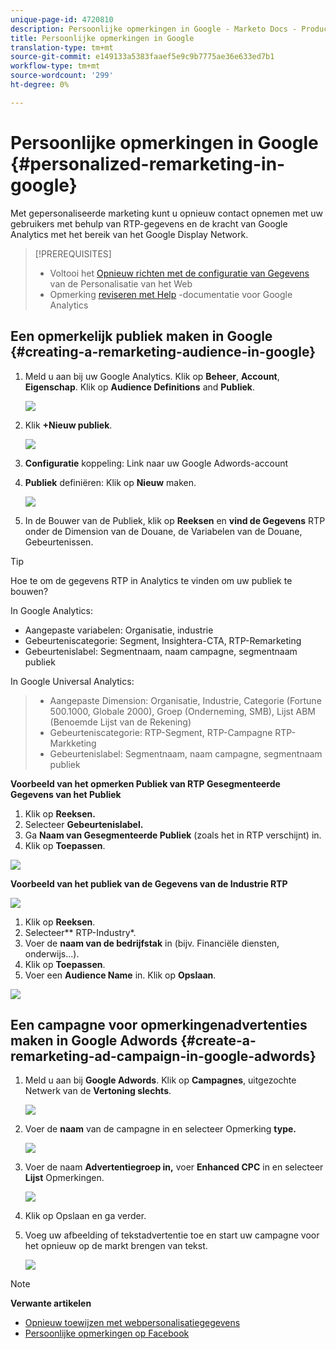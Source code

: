 ```yaml
---
unique-page-id: 4720810
description: Persoonlijke opmerkingen in Google - Marketo Docs - Productdocumentatie
title: Persoonlijke opmerkingen in Google
translation-type: tm+mt
source-git-commit: e149133a5383faaef5e9c9b7775ae36e633ed7b1
workflow-type: tm+mt
source-wordcount: '299'
ht-degree: 0%

---
```



# Persoonlijke opmerkingen in Google {#personalized-remarketing-in-google}

Met gepersonaliseerde marketing kunt u opnieuw contact opnemen met uw gebruikers met behulp van RTP-gegevens en de kracht van Google Analytics met het bereik van het Google Display Network.

>[!PREREQUISITES]
>
>* Voltooi het [Opnieuw richten met de configuratie van Gegevens](retargeting-with-web-personalization-data.md) van de Personalisatie van het Web
>* Opmerking [reviseren met Help](https://support.google.com/analytics/topic/2611283?hl=en&amp;ref_topic=3413645) -documentatie voor Google Analytics

>



## Een opmerkelijk publiek maken in Google {#creating-a-remarketing-audience-in-google}

1. Meld u aan bij uw Google Analytics. Klik op **Beheer**, **Account**, **Eigenschap**. Klik op **Audience Definitions** and **Publiek**.

   ![](assets/remarketing-ga-screenshots.jpg)

1. Klik **+Nieuw publiek**.

   ![](assets/image2015-1-15-17-3a26-3a40.png)

1. **Configuratie** koppeling: Link naar uw Google Adwords-account
1. **Publiek** definiëren: Klik op **Nieuw** maken.

   ![](assets/image2015-1-15-17-3a32-3a4.png)

1. In de Bouwer van de Publiek, klik op **Reeksen** en **vind de Gegevens** RTP onder de Dimension van de Douane, de Variabelen van de Douane, Gebeurtenissen.

>[!TIP]
>
>Hoe te om de gegevens RTP in Analytics te vinden om uw publiek te bouwen?
>
>In Google Analytics:
>
>* Aangepaste variabelen: Organisatie, industrie
>* Gebeurteniscategorie: Segment, Insightera-CTA, RTP-Remarketing
>* Gebeurtenislabel: Segmentnaam, naam campagne, segmentnaam publiek

>
>
In Google Universal Analytics:
>
>* Aangepaste Dimension: Organisatie, Industrie, Categorie (Fortune 500.1000, Globale 2000), Groep (Onderneming, SMB), Lijst ABM (Benoemde Lijst van de Rekening)
>* Gebeurteniscategorie: RTP-Segment, RTP-Campagne RTP-Markketing
>* Gebeurtenislabel: Segmentnaam, naam campagne, segmentnaam publiek

>



**Voorbeeld van het opmerken Publiek van RTP Gesegmenteerde Gegevens van het Publiek**

1. Klik op **Reeksen.**
1. Selecteer **Gebeurtenislabel.**
1. Ga **Naam van Gesegmenteerde Publiek** (zoals het in RTP verschijnt) in.
1. Klik op **Toepassen**.

![](assets/image2015-2-10-14-3a51-3a43.png)

**Voorbeeld van het publiek van de Gegevens van de Industrie RTP**

![](assets/image2015-1-15-17-3a36-3a5.png)

1. Klik op **Reeksen**.
1. Selecteer** RTP-Industry*.
1. Voer de **naam van de bedrijfstak** in (bijv. Financiële diensten, onderwijs...).
1. Klik op **Toepassen**.
1. Voer een **Audience Name** in. Klik op **Opslaan**.

![](assets/image2015-1-15-18-3a29-3a16.png)

## Een campagne voor opmerkingenadvertenties maken in Google Adwords {#create-a-remarketing-ad-campaign-in-google-adwords}

1. Meld u aan bij **Google Adwords**. Klik op **Campagnes**, uitgezochte Netwerk van de **Vertoning slechts**.

   ![](assets/image2015-1-15-18-3a31-3a58.png)

1. Voer de **naam** van de campagne in en selecteer Opmerking **type.**

   ![](assets/image2015-1-15-18-3a35-3a7.png)

1. Voer de naam **Advertentiegroep in,** voer **Enhanced CPC** in en selecteer **Lijst** Opmerkingen.

   ![](assets/image2015-1-15-18-3a51-3a57.png)

1. Klik op Opslaan en ga verder.
1. Voeg uw afbeelding of tekstadvertentie toe en start uw campagne voor het opnieuw op de markt brengen van tekst.

   ![](assets/image2015-1-15-18-3a47-3a21.png)

>[!NOTE]
>
>**Verwante artikelen**
>
>* [Opnieuw toewijzen met webpersonalisatiegegevens](retargeting-with-web-personalization-data.md)
>* [Persoonlijke opmerkingen op Facebook](personalized-remarketing-in-facebook.md)

